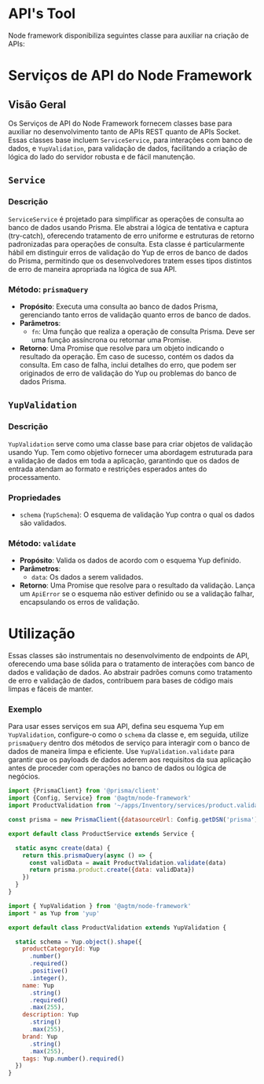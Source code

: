 # API's Tool

Node framework disponibiliza seguintes classe para auxiliar na criação de APIs:

# Serviços de API do Node Framework

## Visão Geral

Os Serviços de API do Node Framework fornecem classes base para auxiliar no desenvolvimento tanto de APIs REST quanto de
APIs Socket. Essas classes base incluem `ServiceService`, para interações com banco de dados, e `YupValidation`, para
validação de dados, facilitando a criação de lógica do lado do servidor robusta e de fácil manutenção.

## `Service`

### Descrição

`ServiceService` é projetado para simplificar as operações de consulta ao banco de dados usando Prisma. Ele abstrai a
lógica de tentativa e captura (try-catch), oferecendo tratamento de erro uniforme e estruturas de retorno padronizadas
para operações de consulta. Esta classe é particularmente hábil em distinguir erros de validação do Yup de erros de
banco de dados do Prisma, permitindo que os desenvolvedores tratem esses tipos distintos de erro de maneira apropriada
na lógica de sua API.

### Método: `prismaQuery`

- **Propósito**: Executa uma consulta ao banco de dados Prisma, gerenciando tanto erros de validação quanto erros de
  banco de dados.
- **Parâmetros**:
  - `fn`: Uma função que realiza a operação de consulta Prisma. Deve ser uma função assíncrona ou retornar uma Promise.
- **Retorno**: Uma Promise que resolve para um objeto indicando o resultado da operação. Em caso de sucesso, contém os
  dados da consulta. Em caso de falha, inclui detalhes do erro, que podem ser originados de erro de validação do Yup ou
  problemas do banco de dados Prisma.

## `YupValidation`

### Descrição

`YupValidation` serve como uma classe base para criar objetos de validação usando Yup. Tem como objetivo fornecer uma
abordagem estruturada para a validação de dados em toda a aplicação, garantindo que os dados de entrada atendam ao
formato e restrições esperados antes do processamento.

### Propriedades

- `schema` (`YupSchema`): O esquema de validação Yup contra o qual os dados são validados.

### Método: `validate`

- **Propósito**: Valida os dados de acordo com o esquema Yup definido.
- **Parâmetros**:
  - `data`: Os dados a serem validados.
- **Retorno**: Uma Promise que resolve para o resultado da validação. Lança um `ApiError` se o esquema não estiver
  definido ou se a validação falhar, encapsulando os erros de validação.

# Utilização

Essas classes são instrumentais no desenvolvimento de endpoints de API, oferecendo uma base sólida para o tratamento de
interações com banco de dados e validação de dados. Ao abstrair padrões comuns como tratamento de erro e validação de
dados, contribuem para bases de código mais limpas e fáceis de manter.

### Exemplo

Para usar esses serviços em sua API, defina seu esquema Yup em `YupValidation`, configure-o como o `schema` da classe e,
em seguida, utilize `prismaQuery` dentro dos métodos de serviço para interagir com o banco de dados de maneira limpa e
eficiente. Use `YupValidation.validate` para garantir que os payloads de dados aderem aos requisitos da sua aplicação
antes de proceder com operações no banco de dados ou lógica de negócios.

```javascript
import {PrismaClient} from '@prisma/client'
import {Config, Service} from '@agtm/node-framework'
import ProductValidation from '~/apps/Inventory/services/product.validation.mjs'

const prisma = new PrismaClient({datasourceUrl: Config.getDSN('prisma')})

export default class ProductService extends Service {

  static async create(data) {
    return this.prismaQuery(async () => {
      const validData = await ProductValidation.validate(data)
      return prisma.product.create({data: validData})
    })
  }
}
```
```javascript
import { YupValidation } from '@agtm/node-framework'
import * as Yup from 'yup'

export default class ProductValidation extends YupValidation {

  static schema = Yup.object().shape({
    productCategoryId: Yup
      .number()
      .required()
      .positive()
      .integer(),
    name: Yup
      .string()
      .required()
      .max(255),
    description: Yup
      .string()
      .max(255),
    brand: Yup
      .string()
      .max(255),
    tags: Yup.number().required()
  })
}

```
